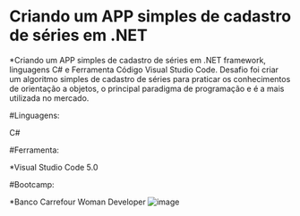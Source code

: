 # Criando um APP simples de cadastro de séries em .NET

*Criando um APP simples de cadastro de séries em .NET framework, linguagens C# e Ferramenta Código Visual Studio Code. 
Desafio  foi criar um algoritmo simples de cadastro de séries para praticar os conhecimentos de orientação a objetos, o principal paradigma de programação e é a mais utilizada no mercado.

#Linguagens:

C#

#Ferramenta:

*Visual Studio Code 5.0

#Bootcamp:

*Banco Carrefour Woman Developer ![image](https://user-images.githubusercontent.com/101484328/162367514-8e1fb503-fc3f-4b82-b93d-e1d9f0ed5f1a.png)


